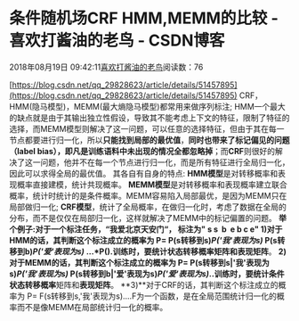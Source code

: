 
# 条件随机场CRF HMM,MEMM的比较 - 喜欢打酱油的老鸟 - CSDN博客


2018年08月19日 09:42:11[喜欢打酱油的老鸟](https://me.csdn.net/weixin_42137700)阅读数：76


[https://blog.csdn.net/qq_29828623/article/details/51457895](https://blog.csdn.net/qq_29828623/article/details/51457895)
CRF，HMM(隐马模型)，MEMM(最大熵隐马模型)都常用来做序列标注;
HMM一个最大的缺点就是由于其输出独立性假设，导致其不能考虑上下文的特征，限制了特征的选择，而MEMM模型则解决了这一问题，可以任意的选择特征，但由于其在每一节点都要进行归一化，所以**只能找到局部的最优值**，**同时也带来了标记偏见的问题（label bias），即凡是训练语料中未出现的情况全都忽略掉**；而**CRF**则很好的解决了这一问题，他并不在每一个节点进行归一化，而是所有特征进行全局归一化，因此可以求得全局的最优值。
其各自有自身的特点:
**HMM模型**是对转移概率和表现概率直接建模，统计共现概率。
**MEMM模型**是对转移概率和表现概率建立联合概率，统计时统计的是条件概率。MEMM容易陷入局部最优，是因为MEMM只在局部做归一化;
**CRF模型**，统计了全局概率，在做归一化时，考虑了数据在全局的分布，而不是仅仅在局部归一化，这样就解决了MEMM中的标记偏置的问题。
**举个例子:**对于一个标注任务，“我爱北京天安门“，
标注为" s s  b  e b c e"
**1)**对于HMM的话，其判断这个标注成立的概率为 P= P(s转移到s)*P('我'表现为s)* P(s转移到b)*P('爱'表现为s)* ...*P().训练时，要统计**状态转移概率**矩阵和**表现矩阵**。
**2)**对于MEMM的话，其判断这个标注成立的概率为 P= P(s转移到s|'我'表现为s)*P('我'表现为s)* P(s转移到b|'爱'表现为s)*P('爱'表现为s)*..训练时，要统计**条件状态转移概率**矩阵和**表现矩阵**。
**3)**对于CRF的话，其判断这个标注成立的概率为 P= F(s转移到s,'我'表现为s)....F为一个函数，是在全局范围统计归一化的概率而不是像MEMM在局部统计归一化的概率。


